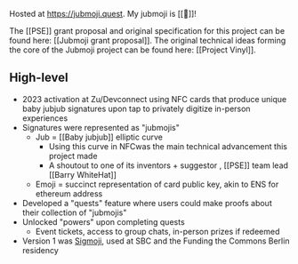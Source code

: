 Hosted at https://jubmoji.quest. My jubmoji is [[🔺]]!

The [[PSE]] grant proposal and original specification for this project can be found here: [[Jubmoji grant proposal]]. The original technical ideas forming the core of the Jubmoji project can be found here: [[Project Vinyl]].
## High-level
- 2023 activation at Zu/Devconnect using NFC cards that produce unique baby jubjub signatures upon tap to privately digitize in-person experiences
- Signatures were represented as "jubmojis"
	- Jub = [[Baby jubjub]] elliptic curve
		- Using this curve in NFCwas the main technical advancement this project made
		- A shoutout to one of its inventors + suggestor , [[PSE]] team lead [[Barry WhiteHat]]
	- Emoji = succinct representation of card public key, akin to ENS for ethereum address
- Developed a "quests" feature where users could make proofs about their collection of "jubmojis"
- Unlocked "powers" upon completing quests
	- Event tickets, access to group chats, in-person prizes if redeemed
- Version 1 was [Sigmoji](https://github.com/jubmoji/nfctap.xyz), used at SBC and the Funding the Commons Berlin residency



